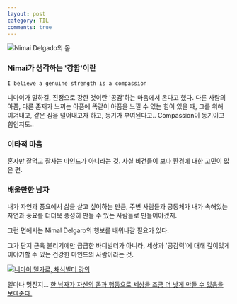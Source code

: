 ```yaml
---
layout: post
category: TIL
comments: true
---
```



![Nimai Delgado의 몸](https://i.pinimg.com/originals/eb/23/3d/eb233d78fdddc81a53837870b9e86dbf.jpg)


### Nimai가 생각하는 '강함'이란


```
I believe a genuine strength is a compassion
```

니마이가 말하길, 진정으로 강한 것이란 '공감'하는 마음에서 온다고 했다. 
다른 사람의 아픔, 다른 존재가 느끼는 아픔에 똑같이 아픔을 느낄 수 있는 힘이 있을 때, 그를 위해 이겨내고, 같은 짐을 덜어내고자 하고, 동기가 부여된다고..
Compassion이 동기이고 힘인지도..

### 이타적 마음

혼자만 잘먹고 잘사는 마인드가 아니라는 것. 사실 비건들이 보다 환경에 대한 고민이 많은 편. 

### 배울만한 남자

내가 자연과 풍요에서 삶을 살고 싶어하는 만큼, 주변 사람들과 공동체가 내가 속해있는 자연과 풍요를 더더욱 풍성히 만들 수 있는 사람들로 만들어야겠지.

그런 면에서는 Nimal Delgaro의 행보를 배워나갈 필요가 있다.

그가 단지 근육 불리기에만 급급한 바디빌더가 아니라, 세상과 '공감력'에 대해 깊이있게 이야기할 수 있는 건강한 마인드의 사람이라는 것.

[![니마이 델가로, 채식빌더 강의](http://img.youtube.com/vi/e-VNXCSGgsg/0.jpg)](http://www.youtube.com/watch?v=e-VNXCSGgsg "니마이 델가로, 채식빌더")

얼마나 멋진지... [한 남자가 자신의 몸과 행동으로 세상을 조금 더 낫게 만들 수 있음을 보여준다.](https://www.youtube.com/watch?v=e-VNXCSGgsg)
